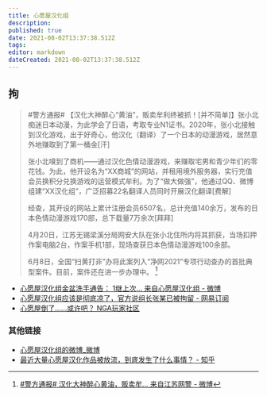 ```yaml
---
title: 心愿屋汉化组
description: 
published: true
date: 2021-08-02T13:37:38.512Z
tags: 
editor: markdown
dateCreated: 2021-08-02T13:37:38.512Z
---
```


## 拘

> \#警方通报# 【汉化大神醉心“黄油”，贩卖牟利终被抓！[并不简单]】张小北痴迷日本动漫，为此学会了日语，考取专业N1证书。2020年，张小北接触到汉化游戏，出于好奇心，他汉化（翻译）了一个日本的动漫游戏，居然意外地赚取到了第一桶金[汗]
>
> 张小北嗅到了商机——通过汉化色情动漫游戏，来赚取宅男和青少年们的零花钱。为此，他开设名为“XX商城”的网站，并租用境外服务器，实行充值会员换积分兑换游戏的运营模式牟利。为了“做大做强”，他通过QQ、微博组建“XX汉化组”，广泛招募22名翻译人员同时开展汉化翻译[费解]
>
> 经查，其开设的网站上累计注册会员6507名，总计充值140余万，发布的日本色情动漫游戏170部，总下载量7万余次[拜拜]
>
> 4月20日，江苏无锡梁溪分局网安大队在张小北住所内将其抓获，当场扣押作案电脑2台，作案手机1部，现场查获日本色情动漫游戏100余部。
>
> 6月8日，全国“扫黄打非”办将此案列入“净网2021”专项行动查办的首批典型案件。目前，案件还在进一步办理中。 [^Je0aC]

[^Je0aC]: [\#警方通报# 汉化大神醉心黄油，贩卖牟... 来自江苏网警 - 微博](https://archive.is/Je0aC "https://weibo.com/5431447659/KrzgA4UN3")

+ [心愿屋汉化组金盆洗手通告： 1继上次... 来自心愿屋汉化组 - 微博](https://archive.is/wmN1K "https://www.weibo.com/3238580924/KiaOceSYp")
+ [心愿屋汉化组应该是彻底凉了，官方说组长张某已被拘留 - 网易订阅](https://web.archive.org/web/20210802053500/https://www.163.com/dy/article/GC0N75D50515AE1Q.html)
+ [心愿屋倒了……或许吧？ NGA玩家社区](https://archive.is/l08Mf "https://bbs.nga.cn/read.php?tid=27115328")

### 其他链接

+ [心愿屋汉化组的微博_微博](https://archive.is/GdJs4 "https://www.weibo.com/xywqy")
+ [最近大量心愿屋汉化作品被放流，到底发生了什么事情？ - 知乎](https://web.archive.org/web/20210802053620/https://www.zhihu.com/question/442029228)
